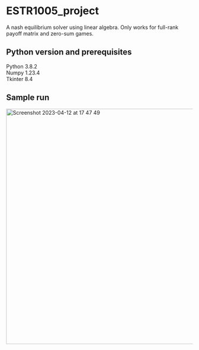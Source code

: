 # ESTR1005_project
A nash equilibrium solver using linear algebra. Only works for full-rank payoff matrix and zero-sum games.

## Python version and prerequisites
Python 3.8.2\
Numpy 1.23.4\
Tkinter 8.4

## Sample run
<img width="637" alt="Screenshot 2023-04-12 at 17 47 49" src="https://user-images.githubusercontent.com/53013464/231421347-c3ed5314-9762-4c72-bfda-b735f2d31ac3.png">

